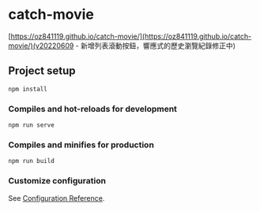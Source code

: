 # catch-movie

[https://oz841119.github.io/catch-movie/](https://oz841119.github.io/catch-movie/)(v20220609 - 新增列表滾動按鈕，響應式的歷史瀏覽紀錄修正中)

## Project setup
```
npm install
```

### Compiles and hot-reloads for development
```
npm run serve
```

### Compiles and minifies for production
```
npm run build
```

### Customize configuration
See [Configuration Reference](https://cli.vuejs.org/config/).
